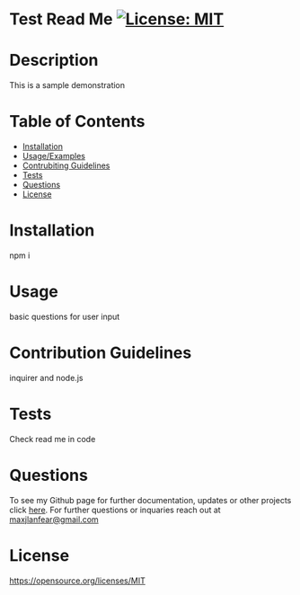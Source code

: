 # Test Read Me [![License: MIT](https://img.shields.io/badge/License-MIT-yellow.svg)](https://opensource.org/licenses/MIT)
          
# Description
  
This is a sample demonstration
  
# Table of Contents
- [Installation](#installation)
- [Usage/Examples](#usage)
- [Contrubiting Guidelines](##contribution_guidelines)
- [Tests](#tests)
- [Questions](#questions)
- [License](#license)
# Installation
  
npm i
  
# Usage
  
basic questions for user input
  
# Contribution Guidelines
  
inquirer and node.js
  
# Tests
  
Check read me in code
# Questions
To see my Github page for further documentation, updates or other projects click [here](https://github.com/github.com/MLanfear).
For further questions or inquaries reach out at maxjlanfear@gmail.com

# License
https://opensource.org/licenses/MIT 